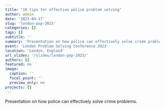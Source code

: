 ```yaml
---
title: "10 tips for effective police problem solving"
author: admin
date: '2023-04-17'
slug: 'london-pop-2023'
categories: []
tags: []
subtitle: ''
summary: 'Presentation on how police can effectively solve crime problems.'
event: 'London Problem Solving Conference 2023'
location: 'London, England'
url_slides: '/slides/london-pop-2023/'
authors: []
featured: no
image:
  caption: ''
  focal_point: ''
  preview_only: no
projects: []
---
```


Presentation on how police can effectively solve crime problems.